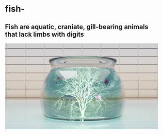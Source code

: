 # fish-
## Fish are aquatic, craniate, gill-bearing animals that lack limbs with digits

<img src = "https://github.com/Jael-Lois/fish-/blob/main/fish.png">
